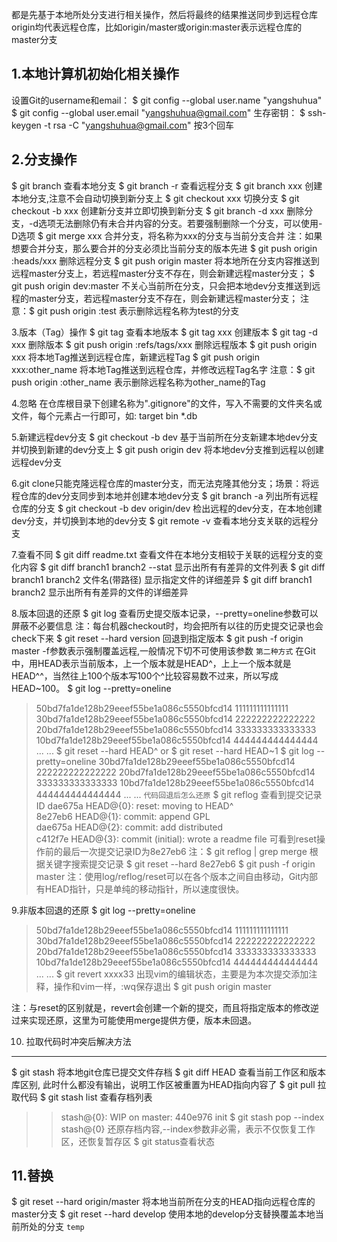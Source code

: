 都是先基于本地所处分支进行相关操作，然后将最终的结果推送同步到远程仓库
<br>
origin均代表远程仓库，比如origin/master或origin:master表示远程仓库的master分支
<br>

1.本地计算机初始化相关操作
------
设置Git的username和email：
$ git config --global user.name "yangshuhua"
$ git config --global user.email "yangshuhua@gmail.com"
生存密钥：
$ ssh-keygen -t rsa -C "yangshuhua@gmail.com"
按3个回车


2.分支操作
------
$ git branch    查看本地分支
$ git branch -r    查看远程分支
$ git branch xxx    创建本地分支,注意不会自动切换到新分支上
$ git checkout xxx    切换分支
$ git checkout -b xxx    创建新分支并立即切换到新分支
$ git branch -d xxx    删除分支，-d选项无法删除仍有未合并内容的分支。若要强制删除一个分支，可以使用-D选项
$ git merge xxx    合并分支，将名称为xxx的分支与当前分支合并
注：如果想要合并分支，那么要合并的分支必须比当前分支的版本先进
$ git push origin :heads/xxx    删除远程分支
$ git push origin master    将本地所在分支内容推送到远程master分支上，若远程master分支不存在，则会新建远程master分支；
$ git push origin dev:master    不关心当前所在分支，只会把本地dev分支推送到远程的master分支，若远程master分支不存在，则会新建远程master分支；
注意：$ git push origin :test    表示删除远程名称为test的分支


3.版本（Tag）操作
$ git tag    查看本地版本
$ git tag xxx    创建版本
$ git tag -d xxx    删除版本
$ git push origin :refs/tags/xxx    删除远程版本
$ git push origin xxx    将本地Tag推送到远程仓库，新建远程Tag
$ git push origin xxx:other_name    将本地Tag推送到远程仓库，并修改远程Tag名字
注意：$ git push origin :other_name    表示删除远程名称为other_name的Tag

4.忽略
在仓库根目录下创建名称为".gitignore"的文件，写入不需要的文件夹名或文件，每个元素占一行即可，如:
target
bin
*.db

5.新建远程dev分支
$ git checkout -b dev   基于当前所在分支新建本地dev分支并切换到新建的dev分支上
$ git push origin dev   将本地dev分支推到远程以创建远程dev分支

6.git clone只能克隆远程仓库的master分支，而无法克隆其他分支；场景：将远程仓库的dev分支同步到本地并创建本地dev分支
$ git branch -a    列出所有远程仓库的分支
$ git checkout -b dev origin/dev    检出远程的dev分支，在本地创建dev分支，并切换到本地的dev分支
$ git remote -v    查看本地分支关联的远程分支

7.查看不同
$ git diff readme.txt    查看文件在本地分支相较于关联的远程分支的变化内容
$ git diff branch1 branch2 --stat    显示出所有有差异的文件列表
$ git diff branch1 branch2 文件名(带路径)    显示指定文件的详细差异
$ git diff branch1 branch2    显示出所有有差异的文件的详细差异

8.版本回退的还原
$ git log    查看历史提交版本记录，--pretty=oneline参数可以屏蔽不必要信息
注：每台机器checkout时，均会把所有以往的历史提交记录也会check下来
$ git reset --hard version    回退到指定版本
$ git push -f origin master    -f参数表示强制覆盖远程,一般情况下切不可使用该参数
``````第二种方式``````
在Git中，用HEAD表示当前版本，上一个版本就是HEAD^，上上一个版本就是HEAD^^，当然往上100个版本写100个^比较容易数不过来，所以写成HEAD~100。
$ git log --pretty=oneline
> 50bd7fa1de128b29eeef55be1a086c5550bfcd14 111111111111111
> 30bd7fa1de128b29eeef55be1a086c5550bfcd14 222222222222222
> 20bd7fa1de128b29eeef55be1a086c5550bfcd14 333333333333333
> 10bd7fa1de128b29eeef55be1a086c5550bfcd14 444444444444444
>     ... ...
$ git reset --hard HEAD^
or
$ git reset --hard HEAD~1
$ git log --pretty=oneline
> 30bd7fa1de128b29eeef55be1a086c5550bfcd14 222222222222222
> 20bd7fa1de128b29eeef55be1a086c5550bfcd14 333333333333333
> 10bd7fa1de128b29eeef55be1a086c5550bfcd14 444444444444444
>     ... ...
``````代码回退后怎么还原``````
$ git reflog  查看到提交记录ID
> dae675a HEAD@{0}: reset: moving to HEAD^  
> 8e27eb6 HEAD@{1}: commit: append GPL  
> dae675a HEAD@{2}: commit: add distributed  
> c412f7e HEAD@{3}: commit (initial): wrote a readme file
可看到reset操作前的最后一次提交记录ID为8e27eb6
注：$ git reflog | grep merge  根据关键字搜索提交记录
$ git reset --hard 8e27eb6
$ git push -f origin master
注：使用log/reflog/reset可以在各个版本之间自由移动，Git内部有HEAD指针，只是单纯的移动指针，所以速度很快。 

9.非版本回退的还原
$ git log --pretty=oneline
> 50bd7fa1de128b29eeef55be1a086c5550bfcd14 111111111111111
> 30bd7fa1de128b29eeef55be1a086c5550bfcd14 222222222222222
> 20bd7fa1de128b29eeef55be1a086c5550bfcd14 333333333333333
> 10bd7fa1de128b29eeef55be1a086c5550bfcd14 444444444444444
>     ... ...
$ git revert xxxx33    出现vim的编辑状态，主要是为本次提交添加注释，操作和vim一样，:wq保存退出
$ git push origin master

注：与reset的区别就是，revert会创建一个新的提交，而且将指定版本的修改逆过来实现还原，这里为可能使用merge提供方便，版本未回退。



10. 拉取代码时冲突后解决方法
------
$ git stash  将本地git仓库已提交文件存档
$ git diff HEAD  查看当前工作区和版本库区别, 此时什么都没有输出，说明工作区被重置为HEAD指向内容了
$ git pull 拉取代码
$ git stash list 查看存档列表
>>stash@{0}: WIP on master: 440e976 init
$ git stash pop --index stash@{0} 还原存档内容,--index参数非必需，表示不仅恢复工作区，还恢复暂存区
$ git status查看状态


11.替换
------
$ git reset --hard origin/master    将本地当前所在分支的HEAD指向远程仓库的master分支
$ git reset --hard develop    使用本地的develop分支替换覆盖本地当前所处的分支
``````temp``````
